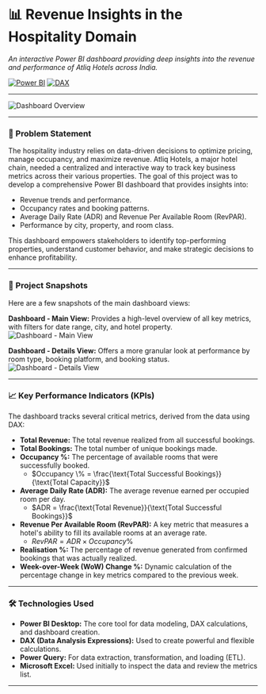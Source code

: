 # 📊 Revenue Insights in the Hospitality Domain

*An interactive Power BI dashboard providing deep insights into the revenue and performance of Atliq Hotels across India.*

[![Power BI](https://img.shields.io/badge/Power%20BI-Desktop-yellow)](https://powerbi.microsoft.com/)
[![DAX](https://img.shields.io/badge/DAX-Analysis%20Expressions-blue)](https://learn.microsoft.com/en-us/dax/)


---

![Dashboard Overview](Revenue%Insights/ss1.png)

---

### 🎯 Problem Statement

The hospitality industry relies on data-driven decisions to optimize pricing, manage occupancy, and maximize revenue. Atliq Hotels, a major hotel chain, needed a centralized and interactive way to track key business metrics across their various properties. The goal of this project was to develop a comprehensive Power BI dashboard that provides insights into:

-   Revenue trends and performance.
-   Occupancy rates and booking patterns.
-   Average Daily Rate (ADR) and Revenue Per Available Room (RevPAR).
-   Performance by city, property, and room class.

This dashboard empowers stakeholders to identify top-performing properties, understand customer behavior, and make strategic decisions to enhance profitability.

---

### 📸 Project Snapshots

Here are a few snapshots of the main dashboard views:

**Dashboard - Main View:** Provides a high-level overview of all key metrics, with filters for date range, city, and hotel property.
![Dashboard - Main View](Revenue%Insights/ss1.png)

**Dashboard - Details View:** Offers a more granular look at performance by room type, booking platform, and booking status.
![Dashboard - Details View](Revenue%Insights/ss2.png)

---

### 📈 Key Performance Indicators (KPIs)

The dashboard tracks several critical metrics, derived from the data using DAX:

-   **Total Revenue:** The total revenue realized from all successful bookings.
-   **Total Bookings:** The total number of unique bookings made.
-   **Occupancy %:** The percentage of available rooms that were successfully booked.
    -   $Occupancy \% = \frac{\text{Total Successful Bookings}}{\text{Total Capacity}}$
-   **Average Daily Rate (ADR):** The average revenue earned per occupied room per day.
    -   $ADR = \frac{\text{Total Revenue}}{\text{Total Successful Bookings}}$
-   **Revenue Per Available Room (RevPAR):** A key metric that measures a hotel's ability to fill its available rooms at an average rate.
    -   $RevPAR = ADR \times Occupancy \%$
-   **Realisation %:** The percentage of revenue generated from confirmed bookings that was actually realized.
-   **Week-over-Week (WoW) Change %:** Dynamic calculation of the percentage change in key metrics compared to the previous week.

---

### 🛠️ Technologies Used

-   **Power BI Desktop:** The core tool for data modeling, DAX calculations, and dashboard creation.
-   **DAX (Data Analysis Expressions):** Used to create powerful and flexible calculations.
-   **Power Query:** For data extraction, transformation, and loading (ETL).
-   **Microsoft Excel:** Used initially to inspect the data and review the metrics list.

---
